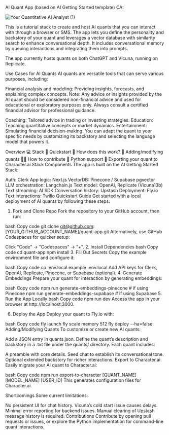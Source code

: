 AI Quant App (based on AI Getting Started template)
CA:

![Your Quantitative AI Analyst (1)](https://github.com/user-attachments/assets/fb7cf129-428d-47d4-8013-d0de112ecf3d)

This is a tutorial stack to create and host AI quants that you can interact with through a browser or SMS. The app lets you define the personality and backstory of your quant and leverages a vector database with similarity search to enhance conversational depth. It includes conversational memory by queuing interactions and integrating them into prompts.

The app currently hosts quants on both ChatGPT and Vicuna, running on Replicate.

Use Cases for AI Quants
AI quants are versatile tools that can serve various purposes, including:

Financial analysis and modeling: Providing insights, forecasts, and explaining complex concepts.
Note: Any advice or insights provided by the AI quant should be considered non-financial advice and used for educational or exploratory purposes only. Always consult a certified financial advisor for professional guidance.

Coaching: Tailored advice in trading or investing strategies.
Education: Teaching quantitative concepts or market dynamics.
Entertainment: Simulating financial decision-making.
You can adapt the quant to your specific needs by customizing its backstory and selecting the language model that powers it.

Overview
💻 Stack
🧠 Quickstart
🚀 How does this work?
👤 Adding/modifying quants
👩‍💻 How to contribute
🐍 Python support
💽 Exporting your quant to Character.ai
Stack Components
The app is built on the AI Getting Started Stack:

Auth: Clerk
App logic: Next.js
VectorDB: Pinecone / Supabase pgvector
LLM orchestration: Langchain.js
Text model: OpenAI, Replicate (Vicuna13b)
Text streaming: AI SDK
Conversation history: Upstash
Deployment: Fly.io
Text interactions: Twilio
Quickstart Guide
Get started with a local deployment of AI quants by following these steps:

1. Fork and Clone Repo
Fork the repository to your GitHub account, then run:

bash
Copy code
git clone git@github.com:[YOUR_GITHUB_ACCOUNT_NAME]/quant-app.git
Alternatively, use GitHub Codespaces for quicker setup:

Click "Code" → "Codespaces" → "+".
2. Install Dependencies
bash
Copy code
cd quant-app
npm install
3. Fill Out Secrets
Copy the example environment file and configure it:

bash
Copy code
cp .env.local.example .env.local
Add API keys for Clerk, OpenAI, Replicate, Pinecone, or Supabase (optional).
4. Generate Embeddings
Prepare your quant for interaction by generating embeddings:

bash
Copy code
npm run generate-embeddings-pinecone # if using Pinecone
npm run generate-embeddings-supabase # if using Supabase
5. Run the App Locally
bash
Copy code
npm run dev
Access the app in your browser at http://localhost:3000.

6. Deploy the App
Deploy your quant to Fly.io with:

bash
Copy code
fly launch
fly scale memory 512
fly deploy --ha=false
Adding/Modifying Quants
To customize or create new AI quants:

Add a JSON entry in quants.json.
Define the quant’s description and backstory in a .txt file under the quants/ directory.
Each quant includes:

A preamble with core details.
Seed chat to establish its conversational tone.
Optional extended backstory for richer interactions.
Export to Character.ai
Easily migrate your AI quant to Character.ai:

bash
Copy code
npm run export-to-character [QUANT_NAME] [MODEL_NAME] [USER_ID]
This generates configuration files for Character.ai.

Shortcomings
Some current limitations:

No persistent UI for chat history.
Vicuna’s cold start issue causes delays.
Minimal error reporting for backend issues.
Manual clearing of Upstash message history is required.
Contributions
Contribute by opening pull requests or issues, or explore the Python implementation for command-line quant interactions.
